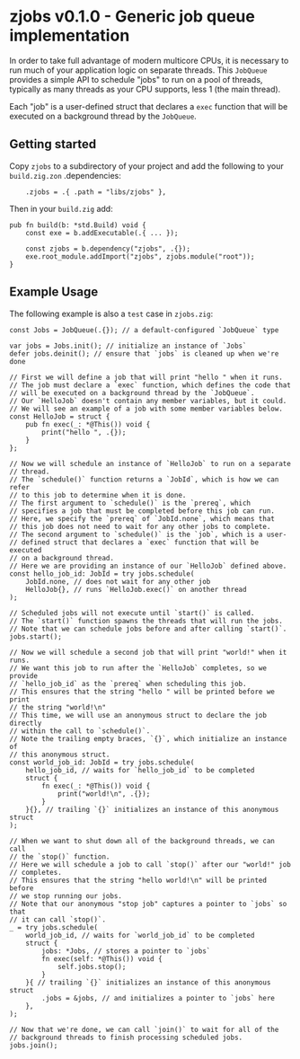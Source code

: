 # zjobs v0.1.0 - Generic job queue implementation

In order to take full advantage of modern multicore CPUs, it is necessary to
run much of your application logic on separate threads.  This `JobQueue`
provides a simple API to schedule "jobs" to run on a pool of threads, typically
as many threads as your CPU supports, less 1 (the main thread).

Each "job" is a user-defined struct that declares a `exec` function that will
be executed on a background thread by the `JobQueue`.

## Getting started

Copy `zjobs` to a subdirectory of your project and add the following to your `build.zig.zon` .dependencies:
```zig
    .zjobs = .{ .path = "libs/zjobs" },
```

Then in your `build.zig` add:

```zig
pub fn build(b: *std.Build) void {
    const exe = b.addExecutable(.{ ... });

    const zjobs = b.dependency("zjobs", .{});
    exe.root_module.addImport("zjobs", zjobs.module("root"));
}
```

## Example Usage

The following example is also a `test` case in `zjobs.zig`:

```zig
const Jobs = JobQueue(.{}); // a default-configured `JobQueue` type

var jobs = Jobs.init(); // initialize an instance of `Jobs`
defer jobs.deinit(); // ensure that `jobs` is cleaned up when we're done

// First we will define a job that will print "hello " when it runs.
// The job must declare a `exec` function, which defines the code that
// will be executed on a background thread by the `JobQueue`.
// Our `HelloJob` doesn't contain any member variables, but it could.
// We will see an example of a job with some member variables below.
const HelloJob = struct {
    pub fn exec(_: *@This()) void {
        print("hello ", .{});
    }
};

// Now we will schedule an instance of `HelloJob` to run on a separate
// thread.
// The `schedule()` function returns a `JobId`, which is how we can refer
// to this job to determine when it is done.
// The first argument to `schedule()` is the `prereq`, which
// specifies a job that must be completed before this job can run.
// Here, we specify the `prereq` of `JobId.none`, which means that
// this job does not need to wait for any other jobs to complete.
// The second argument to `schedule()` is the `job`, which is a user-
// defined struct that declares a `exec` function that will be executed
// on a background thread.
// Here we are providing an instance of our `HelloJob` defined above.
const hello_job_id: JobId = try jobs.schedule(
    JobId.none, // does not wait for any other job
    HelloJob{}, // runs `HelloJob.exec()` on another thread
);

// Scheduled jobs will not execute until `start()` is called.
// The `start()` function spawns the threads that will run the jobs.
// Note that we can schedule jobs before and after calling `start()`.
jobs.start();

// Now we will schedule a second job that will print "world!" when it runs.
// We want this job to run after the `HelloJob` completes, so we provide
// `hello_job_id` as the `prereq` when scheduling this job.
// This ensures that the string "hello " will be printed before we print
// the string "world!\n"
// This time, we will use an anonymous struct to declare the job directly
// within the call to `schedule()`.
// Note the trailing empty braces, `{}`, which initialize an instance of
// this anonymous struct.
const world_job_id: JobId = try jobs.schedule(
    hello_job_id, // waits for `hello_job_id` to be completed
    struct {
        fn exec(_: *@This()) void {
            print("world!\n", .{});
        }
    }{}, // trailing `{}` initializes an instance of this anonymous struct
);

// When we want to shut down all of the background threads, we can call
// the `stop()` function.
// Here we will schedule a job to call `stop()` after our "world!" job
// completes.
// This ensures that the string "hello world!\n" will be printed before
// we stop running our jobs.
// Note that our anonymous "stop job" captures a pointer to `jobs` so that
// it can call `stop()`.
_ = try jobs.schedule(
    world_job_id, // waits for `world_job_id` to be completed
    struct {
        jobs: *Jobs, // stores a pointer to `jobs`
        fn exec(self: *@This()) void {
            self.jobs.stop();
        }
    }{ // trailing `{}` initializes an instance of this anonymous struct
        .jobs = &jobs, // and initializes a pointer to `jobs` here
    },
);

// Now that we're done, we can call `join()` to wait for all of the
// background threads to finish processing scheduled jobs.
jobs.join();
```
